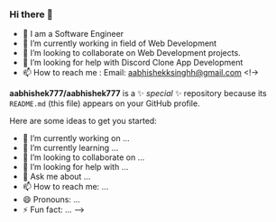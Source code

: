 ### Hi  there 👋
- 🔭 I am a Software Engineer 
- 🌱 I’m currently working in field of Web Development 
-  👯 I’m looking to collaborate on Web Development projects.
- 🤔 I’m looking for help with Discord Clone App Development 
- 📫 How to reach me : Email:  aabhishekksinghh@gmail.com
<!->

**aabhishek777/aabhishek777** is a ✨ _special_ ✨ repository because its `README.md` (this file) appears on your GitHub profile.

Here are some ideas to get you started:

- 🔭 I’m currently working on ...
- 🌱 I’m currently learning ...
- 👯 I’m looking to collaborate on ...
- 🤔 I’m looking for help with ...
- 💬 Ask me about ...
- 📫 How to reach me: ...
- 😄 Pronouns: ...
- ⚡ Fun fact: ...
-->
